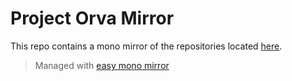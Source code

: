 # Project Orva Mirror 
This repo contains a mono mirror of the repositories located [here](https://github.com/project-orva). 
> Managed with [easy mono mirror](https://github.com/GuyARoss/easy-mono-mirror)

